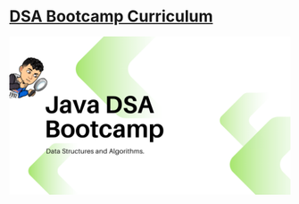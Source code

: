 # [DSA Bootcamp Curriculum](https://github.com/kunal-kushwaha/DSA-Bootcamp-Java)
![java-dsa-banner](java-dsa-banner.png)
